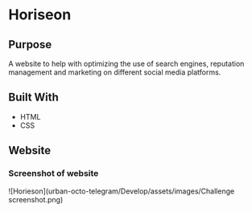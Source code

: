 # Horiseon

## Purpose
A website to help with optimizing the use of search engines, reputation management and marketing on different social media platforms.

## Built With
* HTML
* CSS

## Website


### Screenshot of website

![Horieson](urban-octo-telegram/Develop/assets/images/Challenge screenshot.png)
